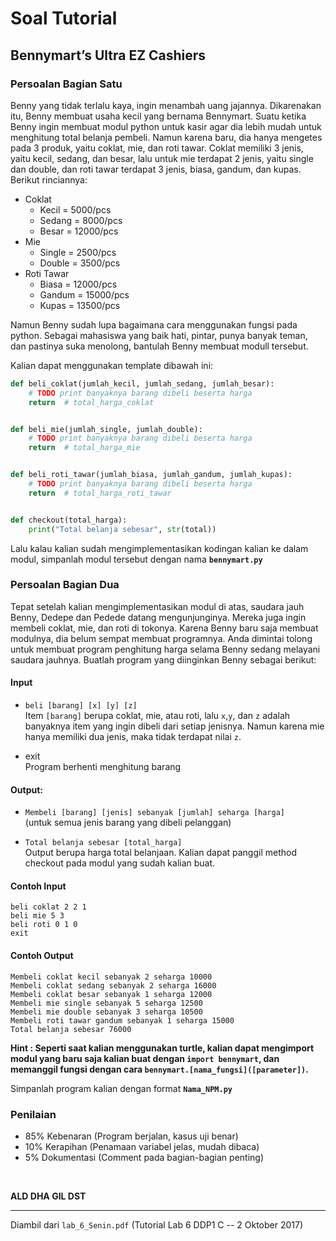 # Soal Tutorial

## Bennymart’s Ultra EZ Cashiers

### Persoalan Bagian Satu

Benny yang tidak terlalu kaya, ingin menambah uang jajannya. Dikarenakan itu,
Benny membuat usaha kecil yang bernama Bennymart. Suatu ketika Benny ingin
membuat modul python untuk kasir agar dia lebih mudah untuk menghitung total
belanja pembeli. Namun karena baru, dia hanya mengetes pada 3 produk, yaitu
coklat, mie, dan roti tawar. Coklat memiliki 3 jenis, yaitu kecil, sedang, dan
besar, lalu untuk mie terdapat 2 jenis, yaitu single dan double, dan roti tawar
terdapat 3 jenis, biasa, gandum, dan kupas. Berikut rinciannya:

- Coklat
  - Kecil = 5000/pcs
  - Sedang = 8000/pcs
  - Besar = 12000/pcs
- Mie
  - Single = 2500/pcs
  - Double = 3500/pcs
- Roti Tawar
  - Biasa = 12000/pcs
  - Gandum = 15000/pcs
  - Kupas = 13500/pcs

Namun Benny sudah lupa bagaimana cara menggunakan fungsi pada python. Sebagai
mahasiswa yang baik hati, pintar, punya banyak teman, dan pastinya suka
menolong, bantulah Benny membuat modull tersebut.

Kalian dapat menggunakan template dibawah ini:

```python
def beli_coklat(jumlah_kecil, jumlah_sedang, jumlah_besar):
    # TODO print banyaknya barang dibeli beserta harga
    return  # total_harga_coklat


def beli_mie(jumlah_single, jumlah_double):
    # TODO print banyaknya barang dibeli beserta harga
    return  # total_harga_mie


def beli_roti_tawar(jumlah_biasa, jumlah_gandum, jumlah_kupas):
    # TODO print banyaknya barang dibeli beserta harga
    return  # total_harga_roti_tawar


def checkout(total_harga):
    print("Total belanja sebesar", str(total))
```

Lalu kalau kalian sudah mengimplementasikan kodingan kalian ke dalam modul,
simpanlah modul tersebut dengan nama **`bennymart.py`**

### Persoalan Bagian Dua

Tepat setelah kalian mengimplementasikan modul di atas, saudara jauh Benny,
Dedepe dan Pedede datang mengunjunginya. Mereka juga ingin membeli coklat, mie,
dan roti di tokonya. Karena Benny baru saja membuat modulnya, dia belum sempat
membuat programnya. Anda dimintai tolong untuk membuat program penghitung harga
selama Benny sedang melayani saudara jauhnya. Buatlah program yang diinginkan
Benny sebagai berikut:

#### Input

- `beli [barang] [x] [y] [z]`  
  Item `[barang]` berupa coklat, mie, atau roti, lalu `x`,`y`, dan `z` adalah
  banyaknya item yang ingin dibeli dari setiap jenisnya. Namun karena mie hanya
  memiliki dua jenis, maka tidak terdapat nilai `z`.

- exit  
  Program berhenti menghitung barang

#### Output:

- `Membeli [barang] [jenis] sebanyak [jumlah] seharga [harga]`  
  (untuk semua jenis barang yang dibeli pelanggan)

- `Total belanja sebesar [total_harga]`  
  Output berupa harga total belanjaan. Kalian dapat panggil method checkout
  pada modul yang sudah kalian buat.

#### Contoh Input

```
beli coklat 2 2 1
beli mie 5 3
beli roti 0 1 0
exit
```

#### Contoh Output

```
Membeli coklat kecil sebanyak 2 seharga 10000
Membeli coklat sedang sebanyak 2 seharga 16000
Membeli coklat besar sebanyak 1 seharga 12000
Membeli mie single sebanyak 5 seharga 12500
Membeli mie double sebanyak 3 seharga 10500
Membeli roti tawar gandum sebanyak 1 seharga 15000
Total belanja sebesar 76000
```

**Hint : Seperti saat kalian menggunakan turtle, kalian dapat mengimport modul
yang baru saja kalian buat dengan `import bennymart`, dan memanggil fungsi
dengan cara `bennymart.[nama_fungsi]([parameter])`.**

Simpanlah program kalian dengan format **`Nama_NPM.py`**

### Penilaian

- 85% Kebenaran (Program berjalan, kasus uji benar)
- 10% Kerapihan (Penamaan variabel jelas, mudah dibaca)
- 5% Dokumentasi (Comment pada bagian-bagian penting)

<br>

**ALD DHA GIL DST**

---

Diambil dari `lab_6_Senin.pdf` (Tutorial Lab 6 DDP1 C -- 2 Oktober 2017)

